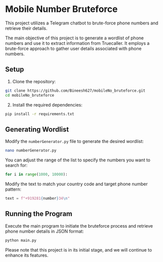 # Mobile Number Bruteforce

This project utilizes a Telegram chatbot to brute-force phone numbers and retrieve their details.

The main objective of this project is to generate a wordlist of phone numbers and use it to extract information from Truecaller. It employs a brute-force approach to gather user details associated with phone numbers.

## Setup

1. Clone the repository:

```sh
git clone https://github.com/Bineesh627/mobileNo_bruteforce.git
cd mobileNo_bruteforce
```

2. Install the required dependencies:

```sh
pip install -r requirements.txt
```

## Generating Wordlist

Modify the `numberGenerator.py` file to generate the desired wordlist:

```sh
nano numberGenerator.py
```

You can adjust the range of the list to specify the numbers you want to search for:

```python
for i in range(1000, 10000):
```

Modify the text to match your country code and target phone number pattern:

```python
text = f"+919281{number}34\n"
```

## Running the Program

Execute the main program to initiate the bruteforce process and retrieve phone number details in JSON format:

```python
python main.py
```

Please note that this project is in its initial stage, and we will continue to enhance its features.
